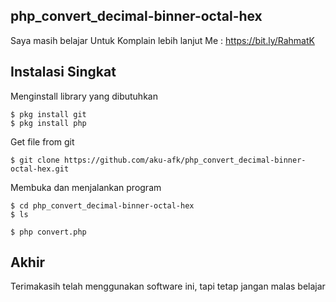 ## php_convert_decimal-binner-octal-hex
 Saya masih belajar
 Untuk Komplain lebih lanjut
 Me : https://bit.ly/RahmatK

## Instalasi Singkat

 Menginstall library yang dibutuhkan
```
$ pkg install git
$ pkg install php
```

 Get file from git
```
$ git clone https://github.com/aku-afk/php_convert_decimal-binner-octal-hex.git
```

 Membuka dan menjalankan program
```
$ cd php_convert_decimal-binner-octal-hex
$ ls

$ php convert.php

```
## Akhir
Terimakasih telah menggunakan software ini,
tapi tetap jangan malas belajar</br></br>

